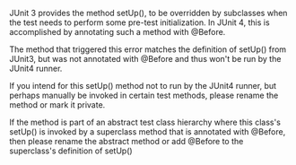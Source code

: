 JUnit 3 provides the method setUp(), to be overridden by subclasses when the
test needs to perform some pre-test initialization. In JUnit 4, this is
accomplished by annotating such a method with @Before.

The method that triggered this error matches the definition of setUp() from
JUnit3, but was not annotated with @Before and thus won't be run by the JUnit4
runner.

If you intend for this setUp() method not to run by the JUnit4 runner, but
perhaps manually be invoked in certain test methods, please rename the method or
mark it private.

If the method is part of an abstract test class hierarchy where this class's
setUp() is invoked by a superclass method that is annotated with @Before, then
please rename the abstract method or add @Before to the superclass's definition
of setUp()
